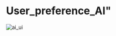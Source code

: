 # User_preference_AI" 

![ai_ui](https://user-images.githubusercontent.com/39148476/46342100-9049a500-c657-11e8-8289-ffde9f76cc29.PNG)

